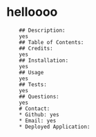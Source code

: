 # helloooo
        ## Description:
        yes
        ## Table of Contents:
        ## Credits:
        yes
        ## Installation:
        yes
        ## Usage
        yes
        ## Tests:
        yes
        ## Questions:
        yes
        # Contact:
        * Github: yes 
        * Email: yes
        * Deployed Application: 